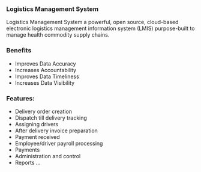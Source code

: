 ### Logistics Management System

Logistics Management System a powerful, open source, cloud-based electronic logistics management information system (LMIS) purpose-built to manage health commodity supply chains.

### Benefits
* Improves Data Accuracy
* Increases Accountability
* Improves Data Timeliness
* Increases Data Visibility


### Features:
* Delivery order creation
* Dispatch till delivery tracking
* Assigning drivers
* After delivery invoice preparation
* Payment received
* Employee/driver payroll processing
* Payments
* Administration and control
* Reports ...
